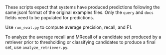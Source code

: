 These scripts expect that systems have produced predictions
following the same jsonl format of the original examples files. Only the `query` and `docs` fields need to be populated
for predictions.

Use `run_eval.py` to compute average precision, recall, and F1.

To analyze the average recall and MRecall of a candidate set produced by a retriever prior to thresholding or classifying candidates to produce a final set, use `analyze_retriever.py`.
